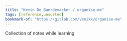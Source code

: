 ```yaml
---
title: "Kevin De Baerdemaeker / organise-me"
tags: [reference,unsorted]
bookmark-of: "https://gitlab.com/venikx/organise-me"
---
```

Collection of notes while learning